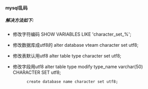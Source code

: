 #### mysql乱码
##### 解决方法如下:

- 修改字符编码
        SHOW VARIABLES LIKE 'character_set_%';
- 修改数据库成utf8的
        alter database vteam character set utf8;
- 修改表默认用utf8
            alter table type character set utf8;
- 修改字段用utf8
                                                                            alter table type modify type_name varchar(50) CHARACTER SET utf8;

            create database name character set utf8;